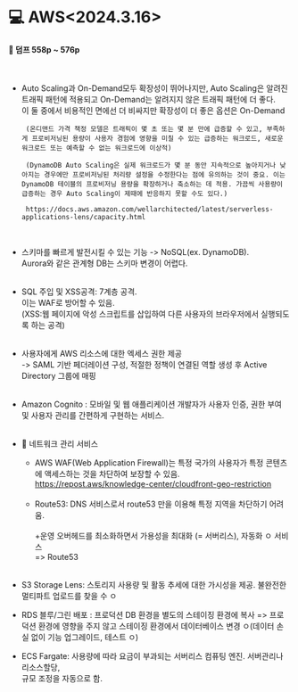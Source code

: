 <h1>💻 AWS<2024.3.16></h1>
<h4>📖 덤프 558p ~ 576p <br></h4><br>

- Auto Scaling과 On-Demand모두 확장성이 뛰어나지만,
Auto Scaling은 알려진 트래픽 패턴에 적용되고
On-Demand는 알려지지 않은 트래픽 패턴에 더 좋다.<br>
이 둘 중에서 비용적인 면에선 더 비싸지만 확장성이 더 좋은 옵션은 On-Demand

       (온디맨드 가격 책정 모델은 트래픽이 몇 초 또는 몇 분 만에 급증할 수 있고, 부족하게 프로비저닝된 용량이 사용자 경험에 영향을 미칠 수 있는 급증하는 워크로드, 새로운 워크로드 또는 예측할 수 없는 워크로드에 이상적)

       (DynamoDB Auto Scaling은 실제 워크로드가 몇 분 동안 지속적으로 높아지거나 낮아지는 경우에만 프로비저닝된 처리량 설정을 수정한다는 점에 유의하는 것이 중요. 이는 DynamoDB 테이블의 프로비저닝 용량을 확장하거나 축소하는 데 적용. 가끔씩 사용량이 급증하는 경우 Auto Scaling이 제때에 반응하지 못할 수도 있다.)

       https://docs.aws.amazon.com/wellarchitected/latest/serverless-applications-lens/capacity.html
<br>


- 스키마를 빠르게 발전시킬 수 있는 기능 -> NoSQL(ex. DynamoDB). <br>
Aurora와 같은 관계형 DB는 스키마 변경이 어렵다.<br><br>

- SQL 주입 및 XSS공격: 7계층 공격. <br>
이는 WAF로 방어할 수 있음.<br>
(XSS:웹 페이지에 악성 스크립트를 삽입하여 다른 사용자의 브라우저에서 실행되도록 하는 공격)<br><br>

- 사용자에게 AWS 리소스에 대한 엑세스 권한 제공<br>
-> SAML 기반 페더레이션 구성, 적절한 정책이 연결된 역할 생성 후 Active Directory 그룹에 매핑<br><br>

- Amazon Cognito : 모바일 및 웹 애플리케이션 개발자가 사용자 인증, 권한 부여 및 사용자 관리를 간편하게 구현하는 서비스.<br><br>

- 🛜 네트워크 관리 서비스
  - AWS WAF(Web Application Firewall)는 특정 국가의 사용자가 특정 콘텐츠에 액세스하는 것을 차단하여 보장할 수 있음.
https://repost.aws/knowledge-center/cloudfront-geo-restriction<br><br>
  - Route53: DNS 서비스로서 route53 만을 이용해 특정 지역을 차단하기 어려움.<br><br> +운영 오버헤드를 최소화하면서 가용성을 최대화 (= 서버리스),
자동화 ㅇ 서비스<br>
=> Route53<br><br>


- S3 Storage Lens: 스토리지 사용량 및 활동 추세에 대한 가시성을 제공. 불완전한 멀티파트 업로드를 찾을 수 ㅇ


- RDS 블루/그린 배포
: 프로덕션 DB 환경을 별도의 스테이징 환경에 복사
=> 프로덕션 환경에 영향을 주지 않고 스테이징 환경에서 데이터베이스 변경 ㅇ(데이터 손실 없이 기능 업그레이드, 테스트 ㅇ)
  
-  ECS Fargate: 사용량에 따라 요금이 부과되는 서버리스 컴퓨팅 엔진. 서버관리나 리소스할당, <br>규모 조정을 자동으로 함.

